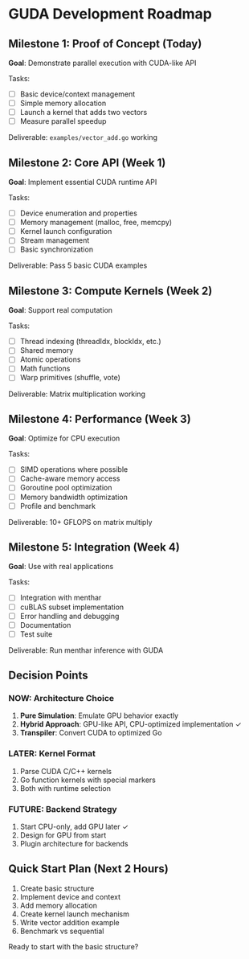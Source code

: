 # GUDA Development Roadmap

## Milestone 1: Proof of Concept (Today)
**Goal**: Demonstrate parallel execution with CUDA-like API

Tasks:
- [ ] Basic device/context management
- [ ] Simple memory allocation
- [ ] Launch a kernel that adds two vectors
- [ ] Measure parallel speedup

Deliverable: `examples/vector_add.go` working

## Milestone 2: Core API (Week 1)
**Goal**: Implement essential CUDA runtime API

Tasks:
- [ ] Device enumeration and properties
- [ ] Memory management (malloc, free, memcpy)
- [ ] Kernel launch configuration
- [ ] Stream management
- [ ] Basic synchronization

Deliverable: Pass 5 basic CUDA examples

## Milestone 3: Compute Kernels (Week 2)
**Goal**: Support real computation

Tasks:
- [ ] Thread indexing (threadIdx, blockIdx, etc.)
- [ ] Shared memory
- [ ] Atomic operations
- [ ] Math functions
- [ ] Warp primitives (shuffle, vote)

Deliverable: Matrix multiplication working

## Milestone 4: Performance (Week 3)
**Goal**: Optimize for CPU execution

Tasks:
- [ ] SIMD operations where possible
- [ ] Cache-aware memory access
- [ ] Goroutine pool optimization
- [ ] Memory bandwidth optimization
- [ ] Profile and benchmark

Deliverable: 10+ GFLOPS on matrix multiply

## Milestone 5: Integration (Week 4)
**Goal**: Use with real applications

Tasks:
- [ ] Integration with menthar
- [ ] cuBLAS subset implementation
- [ ] Error handling and debugging
- [ ] Documentation
- [ ] Test suite

Deliverable: Run menthar inference with GUDA

## Decision Points

### NOW: Architecture Choice
1. **Pure Simulation**: Emulate GPU behavior exactly
2. **Hybrid Approach**: GPU-like API, CPU-optimized implementation ✓
3. **Transpiler**: Convert CUDA to optimized Go

### LATER: Kernel Format
1. Parse CUDA C/C++ kernels
2. Go function kernels with special markers
3. Both with runtime selection

### FUTURE: Backend Strategy
1. Start CPU-only, add GPU later ✓
2. Design for GPU from start
3. Plugin architecture for backends

## Quick Start Plan (Next 2 Hours)

1. Create basic structure
2. Implement device and context
3. Add memory allocation
4. Create kernel launch mechanism
5. Write vector addition example
6. Benchmark vs sequential

Ready to start with the basic structure?